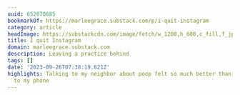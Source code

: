 ```yaml
---
uuid: 652078685
bookmarkOf: https://marleegrace.substack.com/p/i-quit-instagram
category: article
headImage: https://substackcdn.com/image/fetch/w_1200,h_600,c_fill,f_jpg,q_auto:good,fl_progressive:steep,g_auto/https%3A%2F%2Fsubstack-post-media.s3.amazonaws.com%2Fpublic%2Fimages%2F4b6ddf52-825f-40a4-a35f-6bedc615c76f_2713x3618.jpeg
title: I quit Instagram
domain: marleegrace.substack.com
description: Leaving a practice behind
tags: []
date: '2023-09-26T07:38:19.621Z'
highlights: Talking to my neighbor about poop felt so much better than being addicted
  to my phone
---
```



